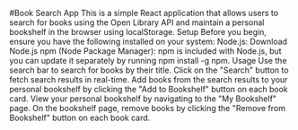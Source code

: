 #Book Search App
This is a simple React application that allows users to search for books using the Open Library API and maintain a personal bookshelf in the browser using localStorage.
Setup
Before you begin, ensure you have the following installed on your system:
Node.js: Download Node.js
npm (Node Package Manager): npm is included with Node.js, but you can update it separately by running npm install -g npm.
Usage 
Use the search bar to search for books by their title.
Click on the "Search" button to fetch search results in real-time.
Add books from the search results to your personal bookshelf by clicking the "Add to Bookshelf" button on each book card.
View your personal bookshelf by navigating to the "My Bookshelf" page.
On the bookshelf page, remove books by clicking the "Remove from Bookshelf" button on each book card.
